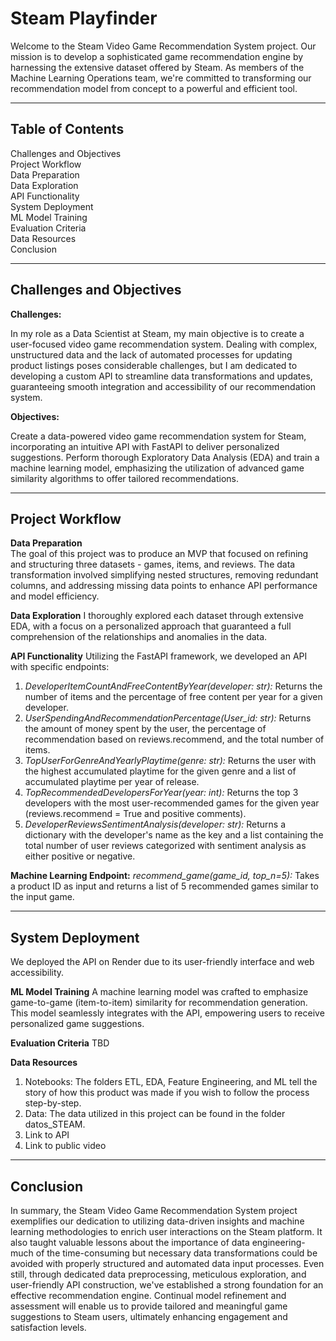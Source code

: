 # Steam Playfinder

Welcome to the Steam Video Game Recommendation System project. Our mission is to develop a sophisticated game recommendation engine by harnessing the extensive dataset offered by Steam. As members of the Machine Learning Operations team, we're committed to transforming our recommendation model from concept to a powerful and efficient tool.

_____________________________________________________________________________________________________________________________________________________________________________________________
## **Table of Contents**
Challenges and Objectives\
Project Workflow\
Data Preparation\
Data Exploration\
API Functionality\
System Deployment\
ML Model Training\
Evaluation Criteria\
Data Resources\
Conclusion

_____________________________________________________________________________________________________________________________________________________________________________________________
## **Challenges and Objectives**

**Challenges:**

In my role as a Data Scientist at Steam, my main objective is to create a user-focused video game recommendation system. Dealing with complex, unstructured data and the lack of automated processes for updating product listings poses considerable challenges, but I am dedicated to developing a custom API to streamline data transformations and updates, guaranteeing smooth integration and accessibility of our recommendation system.

**Objectives:**

Create a data-powered video game recommendation system for Steam, incorporating an intuitive API with FastAPI to deliver personalized suggestions.
Perform thorough Exploratory Data Analysis (EDA) and train a machine learning model, emphasizing the utilization of advanced game similarity algorithms to offer tailored recommendations.
_____________________________________________________________________________________________________________________________________________________________________________________________
## **Project Workflow**
**Data Preparation**\
The goal of this project was to produce an MVP that focused on refining and structuring three datasets - games, items, and reviews. The data transformation involved simplifying nested structures, removing redundant columns, and addressing missing data points to enhance API performance and model efficiency.

**Data Exploration**
I thoroughly explored each dataset through extensive EDA, with a focus on a personalized approach that guaranteed a full comprehension of the relationships and anomalies in the data. 

**API Functionality**
Utilizing the FastAPI framework, we developed an API with specific endpoints:
  1. *DeveloperItemCountAndFreeContentByYear(developer: str):* Returns the number of items and the percentage of free content per year for a given developer.
  2. *UserSpendingAndRecommendationPercentage(User_id: str):* Returns the amount of money spent by the user, the percentage of recommendation based on reviews.recommend, and the total number of items.
  3. *TopUserForGenreAndYearlyPlaytime(genre: str):* Returns the user with the highest accumulated playtime for the given genre and a list of accumulated playtime per year of release.
  4. *TopRecommendedDevelopersForYear(year: int):* Returns the top 3 developers with the most user-recommended games for the given year (reviews.recommend = True and positive comments).
  5. *DeveloperReviewsSentimentAnalysis(developer: str):* Returns a dictionary with the developer's name as the key and a list containing the total number of user reviews categorized with sentiment analysis as either positive or negative.

**Machine Learning Endpoint:**
*recommend_game(game_id, top_n=5):* Takes a product ID as input and returns a list of 5 recommended games similar to the input game.
_____________________________________________________________________________________________________________________________________________________________________________________________
## **System Deployment**
We deployed the API on Render due to its user-friendly interface and web accessibility.

**ML Model Training**
A machine learning model was crafted to emphasize game-to-game (item-to-item) similarity for recommendation generation. This model seamlessly integrates with the API, empowering users to receive personalized game suggestions.

**Evaluation Criteria**
TBD

**Data Resources**
1. Notebooks: The folders ETL, EDA, Feature Engineering, and ML tell the story of how this product was made if you wish to follow the process step-by-step. 
2. Data: The data utilized in this project can be found in the folder datos_STEAM.
3. Link to API
4. Link to public video 
_____________________________________________________________________________________________________________________________________________________________________________________________
## **Conclusion**
In summary, the Steam Video Game Recommendation System project exemplifies our dedication to utilizing data-driven insights and machine learning methodologies to enrich user interactions on the Steam platform. It also taught valuable lessons about the importance of data engineering- much of the time-consuming but necessary data transformations could be avoided with properly structured and automated data input processes.  Even still, through dedicated data preprocessing, meticulous exploration, and user-friendly API construction, we've established a strong foundation for an effective recommendation engine. Continual model refinement and assessment will enable us to provide tailored and meaningful game suggestions to Steam users, ultimately enhancing engagement and satisfaction levels.
